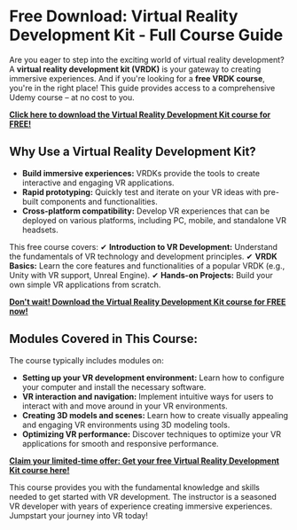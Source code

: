 # Free Download: Virtual Reality Development Kit - Full Course Guide

Are you eager to step into the exciting world of virtual reality development? A **virtual reality development kit (VRDK)** is your gateway to creating immersive experiences. And if you're looking for a **free VRDK course**, you're in the right place! This guide provides access to a comprehensive Udemy course – at no cost to you.

[**Click here to download the Virtual Reality Development Kit course for FREE!**](https://udemywork.com/virtual-reality-development-kit)

## Why Use a Virtual Reality Development Kit?

- **Build immersive experiences:** VRDKs provide the tools to create interactive and engaging VR applications.
- **Rapid prototyping:** Quickly test and iterate on your VR ideas with pre-built components and functionalities.
- **Cross-platform compatibility:** Develop VR experiences that can be deployed on various platforms, including PC, mobile, and standalone VR headsets.

This free course covers:
✔ **Introduction to VR Development:** Understand the fundamentals of VR technology and development principles.
✔ **VRDK Basics:** Learn the core features and functionalities of a popular VRDK (e.g., Unity with VR support, Unreal Engine).
✔ **Hands-on Projects:** Build your own simple VR applications from scratch.

[**Don't wait! Download the Virtual Reality Development Kit course for FREE now!**](https://udemywork.com/virtual-reality-development-kit)

## Modules Covered in This Course:

The course typically includes modules on:

*   **Setting up your VR development environment:** Learn how to configure your computer and install the necessary software.
*   **VR interaction and navigation:** Implement intuitive ways for users to interact with and move around in your VR environments.
*   **Creating 3D models and scenes:** Learn how to create visually appealing and engaging VR environments using 3D modeling tools.
*   **Optimizing VR performance:** Discover techniques to optimize your VR applications for smooth and responsive performance.

[**Claim your limited-time offer: Get your free Virtual Reality Development Kit course here!**](https://udemywork.com/virtual-reality-development-kit)

This course provides you with the fundamental knowledge and skills needed to get started with VR development. The instructor is a seasoned VR developer with years of experience creating immersive experiences. Jumpstart your journey into VR today!
